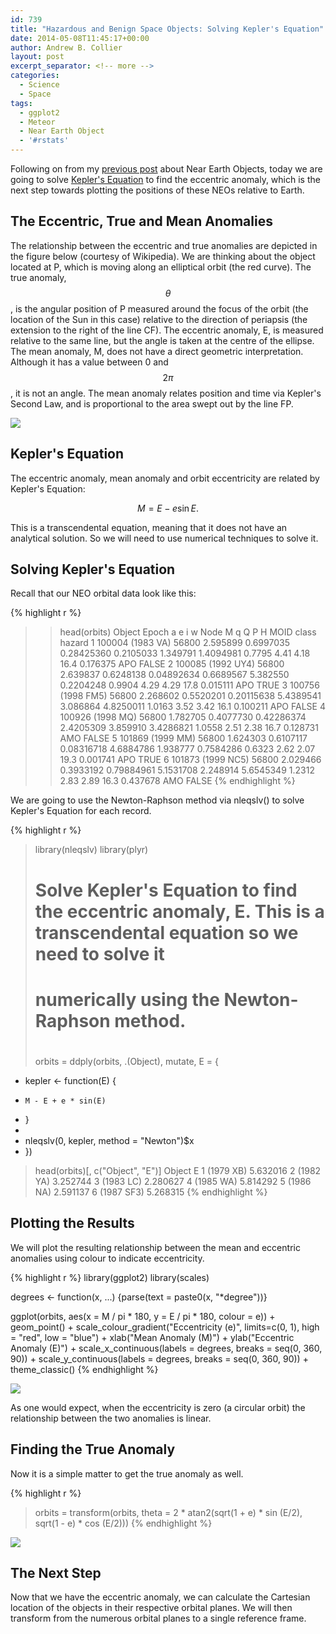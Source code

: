 ```yaml
---
id: 739
title: "Hazardous and Benign Space Objects: Solving Kepler's Equation"
date: 2014-05-08T11:45:17+00:00
author: Andrew B. Collier
layout: post
excerpt_separator: <!-- more -->
categories:
  - Science
  - Space
tags:
  - ggplot2
  - Meteor
  - Near Earth Object
  - '#rstats'
---
```

Following on from my [previous post](http://www.exegetic.biz/blog/2014/04/hazardous-and-benign-space-objects-getting-the-data/) about Near Earth Objects, today we are going to solve [Kepler's Equation](http://en.wikipedia.org/wiki/Kepler%27s_equation) to find the eccentric anomaly, which is the next step towards plotting the positions of these NEOs relative to Earth.

<!-- more -->

## The Eccentric, True and Mean Anomalies

The relationship between the eccentric and true anomalies are depicted in the figure below (courtesy of Wikipedia). We are thinking about the object located at P, which is moving along an elliptical orbit (the red curve). The true anomaly, $$ \theta $$, is the angular position of P measured around the focus of the orbit (the location of the Sun in this case) relative to the direction of periapsis (the extension to the right of the line CF). The eccentric anomaly, E, is measured relative to the same line, but the angle is taken at the centre of the ellipse. The mean anomaly, M, does not have a direct geometric interpretation. Although it has a value between 0 and $$ 2\pi $$, it is not an angle. The mean anomaly relates position and time via Kepler's Second Law, and is proportional to the area swept out by the line FP.

[<img src="{{ site.baseurl }}/static/img/2014/04/Eccentric_and_true_anomaly.png">](http://en.wikipedia.org/wiki/File:Eccentric_and_true_anomaly.PNG)

## Kepler's Equation

The eccentric anomaly, mean anomaly and orbit eccentricity are related by Kepler's Equation:

$$ M = E - e \sin E. $$

This is a transcendental equation, meaning that it does not have an analytical solution. So we will need to use numerical techniques to solve it.

## Solving Kepler's Equation

Recall that our NEO orbital data look like this:

{% highlight r %}
>> head(orbits)
             Object Epoch        a         e          i         w     Node         M     q     Q    P    H     MOID class hazard
1  100004 (1983 VA) 56800 2.595899 0.6997035 0.28425360 0.2105033 1.349791 1.4094981 0.7795 4.41 4.18 16.4 0.176375   APO  FALSE
2 100085 (1992 UY4) 56800 2.639837 0.6248138 0.04892634 0.6689567 5.382550 0.2204248 0.9904 4.29 4.29 17.8 0.015111   APO   TRUE
3 100756 (1998 FM5) 56800 2.268602 0.5520201 0.20115638 5.4389541 3.086864 4.8250011 1.0163 3.52 3.42 16.1 0.100211   APO  FALSE
4  100926 (1998 MQ) 56800 1.782705 0.4077730 0.42286374 2.4205309 3.859910 3.4286821 1.0558 2.51 2.38 16.7 0.128731   AMO  FALSE
5  101869 (1999 MM) 56800 1.624303 0.6107117 0.08316718 4.6884786 1.938777 0.7584286 0.6323 2.62 2.07 19.3 0.001741   APO   TRUE
6 101873 (1999 NC5) 56800 2.029466 0.3933192 0.79884961 5.1531708 2.248914 5.6545349 1.2312 2.83 2.89 16.3 0.437678   AMO  FALSE
{% endhighlight %}

We are going to use the Newton-Raphson method via nleqslv() to solve Kepler's Equation for each record.

{% highlight r %}
> library(nleqslv)
> library(plyr)
> 
> # Solve Kepler's Equation to find the eccentric anomaly, E. This is a transcendental equation so we need to solve it
> # numerically using the Newton-Raphson method.
> #
> orbits = ddply(orbits, .(Object), mutate, E = {
+   kepler <- function(E) {
+     M - E + e * sin(E)
+   }
+   
+   nleqslv(0, kepler, method = "Newton")$x
+ })
> head(orbits)[, c("Object", "E")]
             Object        E
1         (1979 XB) 5.632016
2         (1982 YA) 3.252744
3         (1983 LC) 2.280627
4         (1985 WA) 5.814292
5         (1986 NA) 2.591137
6        (1987 SF3) 5.268315
{% endhighlight %}

## Plotting the Results

We will plot the resulting relationship between the mean and eccentric anomalies using colour to indicate eccentricity.

{% highlight r %}
library(ggplot2)
library(scales)

degrees <- function(x, ...) {parse(text = paste0(x, "*degree"))}

ggplot(orbits, aes(x = M / pi * 180, y = E / pi * 180, colour = e)) +
  geom_point() +
  scale_colour_gradient("Eccentricity (e)", limits=c(0, 1), high = "red", low = "blue") +
  xlab("Mean Anomaly (M)") + ylab("Eccentric Anomaly (E)") +
  scale_x_continuous(labels = degrees, breaks = seq(0, 360, 90)) +
  scale_y_continuous(labels = degrees, breaks = seq(0, 360, 90)) +
  theme_classic()
{% endhighlight %}

<img src="{{ site.baseurl }}/static/img/2014/04/mean-eccentric-anomaly.png">

As one would expect, when the eccentricity is zero (a circular orbit) the relationship between the two anomalies is linear.

## Finding the True Anomaly

Now it is a simple matter to get the true anomaly as well.

{% highlight r %}
> orbits = transform(orbits, theta = 2 \* atan2(sqrt(1 + e) \* sin (E/2), sqrt(1 - e) * cos (E/2)))
{% endhighlight %}

<img src="{{ site.baseurl }}/static/img/2014/04/eccentric-true-anomaly.png">

## The Next Step

Now that we have the eccentric anomaly, we can calculate the Cartesian location of the objects in their respective orbital planes. We will then transform from the numerous orbital planes to a single reference frame.
